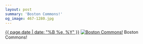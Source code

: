 ```yaml
---
layout: post
summary: 'Boston Commons!'
og_image: 467-1280.jpg
---
```


<p>
  <time><a href="/467">{{ page.date | date: "%B %e, %Y" }}</a></time>
  <a href="/467"><img src="{{ site.assets_url }}/467-640.jpg" srcset="{{ site.assets_url }}/467-1280.jpg 1280w, {{ site.assets_url }}/467-960.jpg 960w, {{ site.assets_url }}/467-640.jpg 640w, {{ site.assets_url }}/467-320.jpg 320w" sizes="(min-width: 700px) 50vw, calc(100vw - 2rem)" alt="Boston Commons!" /></a>
  <span>Boston Commons!</span>
</p>
